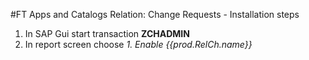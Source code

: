 #FT Apps and Catalogs Relation: Change Requests - Installation steps

1. In SAP Gui start transaction **ZCHADMIN**
2. In report screen choose *1. Enable {{prod.RelCh.name}}*